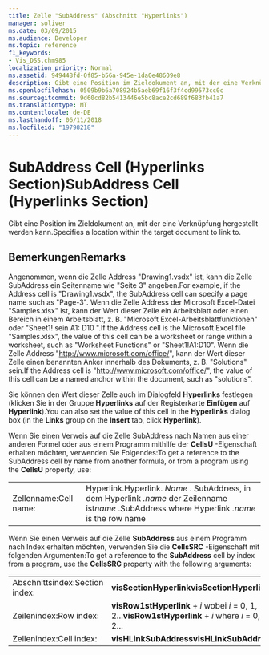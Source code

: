 ```yaml
---
title: Zelle "SubAddress" (Abschnitt "Hyperlinks")
manager: soliver
ms.date: 03/09/2015
ms.audience: Developer
ms.topic: reference
f1_keywords:
- Vis_DSS.chm985
localization_priority: Normal
ms.assetid: 949448fd-0f85-b56a-945e-1da0e48609e8
description: Gibt eine Position im Zieldokument an, mit der eine Verknüpfung hergestellt werden kann.
ms.openlocfilehash: 0509b9b6a708924b5aeb69f16f3f4cd99573cc0c
ms.sourcegitcommit: 9d60cd82b5413446e5bc8ace2cd689f683fb41a7
ms.translationtype: MT
ms.contentlocale: de-DE
ms.lasthandoff: 06/11/2018
ms.locfileid: "19798218"
---
```

# <a name="subaddress-cell-hyperlinks-section"></a><span data-ttu-id="8291b-103">SubAddress Cell (Hyperlinks Section)</span><span class="sxs-lookup"><span data-stu-id="8291b-103">SubAddress Cell (Hyperlinks Section)</span></span>

<span data-ttu-id="8291b-104">Gibt eine Position im Zieldokument an, mit der eine Verknüpfung hergestellt werden kann.</span><span class="sxs-lookup"><span data-stu-id="8291b-104">Specifies a location within the target document to link to.</span></span>
  
## <a name="remarks"></a><span data-ttu-id="8291b-105">Bemerkungen</span><span class="sxs-lookup"><span data-stu-id="8291b-105">Remarks</span></span>

<span data-ttu-id="8291b-106">Angenommen, wenn die Zelle Address "Drawing1.vsdx" ist, kann die Zelle SubAddress ein Seitenname wie "Seite 3" angeben.</span><span class="sxs-lookup"><span data-stu-id="8291b-106">For example, if the Address cell is "Drawing1.vsdx", the SubAddress cell can specify a page name such as "Page-3".</span></span> <span data-ttu-id="8291b-107">Wenn die Zelle Address der Microsoft Excel-Datei "Samples.xlsx" ist, kann der Wert dieser Zelle ein Arbeitsblatt oder einen Bereich in einem Arbeitsblatt, z. B. "Microsoft Excel-Arbeitsblattfunktionen" oder "Sheet1! sein A1: D10 ".</span><span class="sxs-lookup"><span data-stu-id="8291b-107">If the Address cell is the Microsoft Excel file "Samples.xlsx", the value of this cell can be a worksheet or range within a worksheet, such as "Worksheet Functions" or "Sheet1!A1:D10".</span></span> <span data-ttu-id="8291b-108">Wenn die Zelle Address "http://www.microsoft.com/office/", kann der Wert dieser Zelle einen benannten Anker innerhalb des Dokuments, z. B. "Solutions" sein.</span><span class="sxs-lookup"><span data-stu-id="8291b-108">If the Address cell is "http://www.microsoft.com/office/", the value of this cell can be a named anchor within the document, such as "solutions".</span></span>
  
<span data-ttu-id="8291b-109">Sie können den Wert dieser Zelle auch im Dialogfeld **Hyperlinks** festlegen (klicken Sie in der Gruppe **Hyperlinks** auf der Registerkarte **Einfügen** auf **Hyperlink**).</span><span class="sxs-lookup"><span data-stu-id="8291b-109">You can also set the value of this cell in the **Hyperlinks** dialog box (in the **Links** group on the **Insert** tab, click **Hyperlink**).</span></span>
  
<span data-ttu-id="8291b-110">Wenn Sie einen Verweis auf die Zelle SubAddress nach Namen aus einer anderen Formel oder aus einem Programm mithilfe der **CellsU** -Eigenschaft erhalten möchten, verwenden Sie Folgendes:</span><span class="sxs-lookup"><span data-stu-id="8291b-110">To get a reference to the SubAddress cell by name from another formula, or from a program using the **CellsU** property, use:</span></span> 
  
|||
|:-----|:-----|
| <span data-ttu-id="8291b-111">Zellenname:</span><span class="sxs-lookup"><span data-stu-id="8291b-111">Cell name:</span></span>  <br/> | <span data-ttu-id="8291b-112">Hyperlink.</span><span class="sxs-lookup"><span data-stu-id="8291b-112">Hyperlink.</span></span>  <span data-ttu-id="8291b-113">*Name* . SubAddress, in dem Hyperlink *.name* der Zeilenname ist</span><span class="sxs-lookup"><span data-stu-id="8291b-113">*name*  .SubAddress where Hyperlink  *.name*  is the row name</span></span>  <br/> |
   
<span data-ttu-id="8291b-114">Wenn Sie einen Verweis auf die Zelle **SubAddress** aus einem Programm nach Index erhalten möchten, verwenden Sie die **CellsSRC** -Eigenschaft mit folgenden Argumenten:</span><span class="sxs-lookup"><span data-stu-id="8291b-114">To get a reference to the **SubAddress** cell by index from a program, use the **CellsSRC** property with the following arguments:</span></span> 
  
|||
|:-----|:-----|
| <span data-ttu-id="8291b-115">Abschnittsindex:</span><span class="sxs-lookup"><span data-stu-id="8291b-115">Section index:</span></span>  <br/> |<span data-ttu-id="8291b-116">**visSectionHyperlink**</span><span class="sxs-lookup"><span data-stu-id="8291b-116">**visSectionHyperlink**</span></span> <br/> |
| <span data-ttu-id="8291b-117">Zeilenindex:</span><span class="sxs-lookup"><span data-stu-id="8291b-117">Row index:</span></span>  <br/> |<span data-ttu-id="8291b-118">**visRow1stHyperlink** +  *i* wobei *i* = 0, 1, 2...</span><span class="sxs-lookup"><span data-stu-id="8291b-118">**visRow1stHyperlink** +  *i*  where  *i*  = 0, 1, 2...</span></span>  <br/> |
| <span data-ttu-id="8291b-119">Zellenindex:</span><span class="sxs-lookup"><span data-stu-id="8291b-119">Cell index:</span></span>  <br/> |<span data-ttu-id="8291b-120">**visHLinkSubAddress**</span><span class="sxs-lookup"><span data-stu-id="8291b-120">**visHLinkSubAddress**</span></span> <br/> |
   

